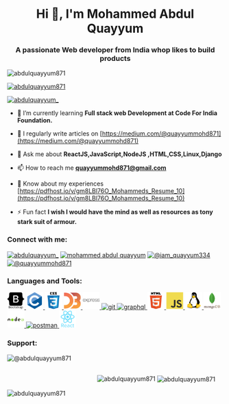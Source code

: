 <h1 align="center">Hi 👋, I'm Mohammed Abdul Quayyum</h1>
<h3 align="center">A passionate Web developer from India whop likes to build products</h3>

<p align="left"> <img src="https://komarev.com/ghpvc/?username=abdulquayyum871&label=Profile%20views&color=0e75b6&style=flat" alt="abdulquayyum871" /> </p>

<p align="left"> <a href="https://github.com/ryo-ma/github-profile-trophy"><img src="https://github-profile-trophy.vercel.app/?username=abdulquayyum871" alt="abdulquayyum871" /></a> </p>

<p align="left"> <a href="https://twitter.com/abdulquayyum_" target="blank"><img src="https://img.shields.io/twitter/follow/abdulquayyum_?logo=twitter&style=for-the-badge" alt="abdulquayyum_" /></a> </p>

- 🌱 I’m currently learning **Full stack web Development at Code For India Foundation.**

- 📝 I regularly write articles on [https://medium.com/@quayyummohd871](https://medium.com/@quayyummohd871)

- 💬 Ask me about **ReactJS,JavaScript,NodeJS ,HTML,CSS,Linux,Django**

- 📫 How to reach me **quayyummohd871@gmail.com**

- 📄 Know about my experiences [https://pdfhost.io/v/gm8LBl76O_Mohammeds_Resume_10](https://pdfhost.io/v/gm8LBl76O_Mohammeds_Resume_10)

- ⚡ Fun fact **I wish I would have the mind as well as resources as tony stark suit of armour.**

<h3 align="left">Connect with me:</h3>
<p align="left">
<a href="https://twitter.com/abdulquayyum_" target="blank"><img align="center" src="https://raw.githubusercontent.com/rahuldkjain/github-profile-readme-generator/master/src/images/icons/Social/twitter.svg" alt="abdulquayyum_" height="30" width="40" /></a>
<a href="https://linkedin.com/in/mohammed abdul quayyum" target="blank"><img align="center" src="https://raw.githubusercontent.com/rahuldkjain/github-profile-readme-generator/master/src/images/icons/Social/linked-in-alt.svg" alt="mohammed abdul quayyum" height="30" width="40" /></a>
<a href="https://instagram.com/@iam_quayyum334" target="blank"><img align="center" src="https://raw.githubusercontent.com/rahuldkjain/github-profile-readme-generator/master/src/images/icons/Social/instagram.svg" alt="@iam_quayyum334" height="30" width="40" /></a>
<a href="https://medium.com/@quayyummohd871" target="blank"><img align="center" src="https://raw.githubusercontent.com/rahuldkjain/github-profile-readme-generator/master/src/images/icons/Social/medium.svg" alt="@quayyummohd871" height="30" width="40" /></a>
</p>

<h3 align="left">Languages and Tools:</h3>
<p align="left"> <a href="https://getbootstrap.com" target="_blank" rel="noreferrer"> <img src="https://raw.githubusercontent.com/devicons/devicon/master/icons/bootstrap/bootstrap-plain-wordmark.svg" alt="bootstrap" width="40" height="40"/> </a> <a href="https://www.cprogramming.com/" target="_blank" rel="noreferrer"> <img src="https://raw.githubusercontent.com/devicons/devicon/master/icons/c/c-original.svg" alt="c" width="40" height="40"/> </a> <a href="https://www.w3schools.com/css/" target="_blank" rel="noreferrer"> <img src="https://raw.githubusercontent.com/devicons/devicon/master/icons/css3/css3-original-wordmark.svg" alt="css3" width="40" height="40"/> </a> <a href="https://d3js.org/" target="_blank" rel="noreferrer"> <img src="https://raw.githubusercontent.com/devicons/devicon/master/icons/d3js/d3js-original.svg" alt="d3js" width="40" height="40"/> </a> <a href="https://expressjs.com" target="_blank" rel="noreferrer"> <img src="https://raw.githubusercontent.com/devicons/devicon/master/icons/express/express-original-wordmark.svg" alt="express" width="40" height="40"/> </a> <a href="https://git-scm.com/" target="_blank" rel="noreferrer"> <img src="https://www.vectorlogo.zone/logos/git-scm/git-scm-icon.svg" alt="git" width="40" height="40"/> </a> <a href="https://graphql.org" target="_blank" rel="noreferrer"> <img src="https://www.vectorlogo.zone/logos/graphql/graphql-icon.svg" alt="graphql" width="40" height="40"/> </a> <a href="https://www.w3.org/html/" target="_blank" rel="noreferrer"> <img src="https://raw.githubusercontent.com/devicons/devicon/master/icons/html5/html5-original-wordmark.svg" alt="html5" width="40" height="40"/> </a> <a href="https://developer.mozilla.org/en-US/docs/Web/JavaScript" target="_blank" rel="noreferrer"> <img src="https://raw.githubusercontent.com/devicons/devicon/master/icons/javascript/javascript-original.svg" alt="javascript" width="40" height="40"/> </a> <a href="https://www.linux.org/" target="_blank" rel="noreferrer"> <img src="https://raw.githubusercontent.com/devicons/devicon/master/icons/linux/linux-original.svg" alt="linux" width="40" height="40"/> </a> <a href="https://www.mongodb.com/" target="_blank" rel="noreferrer"> <img src="https://raw.githubusercontent.com/devicons/devicon/master/icons/mongodb/mongodb-original-wordmark.svg" alt="mongodb" width="40" height="40"/> </a> <a href="https://nodejs.org" target="_blank" rel="noreferrer"> <img src="https://raw.githubusercontent.com/devicons/devicon/master/icons/nodejs/nodejs-original-wordmark.svg" alt="nodejs" width="40" height="40"/> </a> <a href="https://postman.com" target="_blank" rel="noreferrer"> <img src="https://www.vectorlogo.zone/logos/getpostman/getpostman-icon.svg" alt="postman" width="40" height="40"/> </a> <a href="https://reactjs.org/" target="_blank" rel="noreferrer"> <img src="https://raw.githubusercontent.com/devicons/devicon/master/icons/react/react-original-wordmark.svg" alt="react" width="40" height="40"/> </a> </p>


<h3 align="left">Support:</h3>
<p><a href="https://www.buymeacoffee.com/@abdulquayyum871"> <img align="left" src="https://cdn.buymeacoffee.com/buttons/v2/default-yellow.png" height="50" width="210" alt="@abdulquayyum871" /></a></p><br><br>


<p><img align="left" src="https://github-readme-stats.vercel.app/api/top-langs?username=abdulquayyum871&show_icons=true&locale=en&layout=compact" alt="abdulquayyum871" /></p>

<p>&nbsp;<img align="center" src="https://github-readme-stats.vercel.app/api?username=abdulquayyum871&show_icons=true&locale=en" alt="abdulquayyum871" /></p>

<p><img align="center" src="https://github-readme-streak-stats.herokuapp.com/?user=abdulquayyum871&" alt="abdulquayyum871" /></p>


